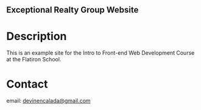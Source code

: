 Exceptional Realty Group Website
---

# Description

This is an example site for the Intro to Front-end Web Development Course at the Flatiron School.

# Contact
email: devinencalada@gmail.com
